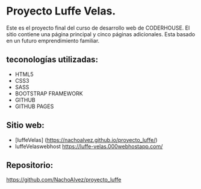 # Proyecto Luffe Velas.
Este es el proyecto final del curso de desarrollo web de CODERHOUSE. El sitio contiene una página principal y cinco páginas adicionales. Esta basado en un futuro emprendimiento familiar.
## teconologías utilizadas:
* HTML5
* CSS3
* SASS
* BOOTSTRAP FRAMEWORK
* GITHUB
* GITHUB PAGES

## Sitio web:
* [luffeVelas] (https://nachoalvez.github.io/proyecto_luffe/)
* luffeVelaswebhost https://luffe-velas.000webhostapp.com/

## Repositorio:
https://github.com/NachoAlvez/proyecto_luffe
